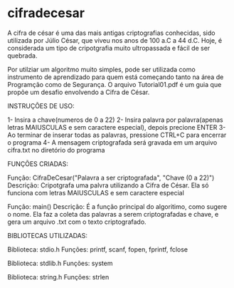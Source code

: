 # cifradecesar
A cifra de césar é uma das mais antigas criptografias conhecidas, sido utilizada por Júlio César, que viveu nos anos de 100 a.C a 44 d.C. Hoje, é considerada um tipo de cripotgrafia muito ultropassada e fácil de ser quebrada.

Por utilziar um algoritmo muito simples, pode ser utilizada como instrumento de aprendizado para quem está começando tanto na área de Programção como de Segurança. O arquivo Tutorial01.pdf é um guia que propõe um desafio envolvendo a Cifra de César.

INSTRUÇÕES DE USO:

1- Insira a chave(numeros de 0 a 22)
2- Insira palavra por palavra(apenas letras MAIUSCULAS e sem caractere especial), depois precione ENTER
3- Ao terminar de inserar todas as palavras, pressione CTRL+C para encerrar o programa
4- A mensagem criptografada será gravada em um arquivo cifra.txt no diretório do programa


FUNÇÕES CRIADAS:

Função: CifraDeCesar("Palavra a ser criptografada", "Chave (0 a 22)")
Descrição: Cripotgrafa uma palvra utilizando a Cifra de César. Ela só funciona com letras MAIUSCULAS e sem caractere especial

Função: main()
Descrição: É a função principal do algoritimo, como sugere o nome. Ela faz a coleta das palavras a serem criptografadas e chave, e gera um arquivo .txt com o texto criptografado.



BIBLIOTECAS UTILIZADAS:

Biblioteca: stdio.h
Funções: printf, scanf, fopen, fprintf, fclose

Biblioteca: stdlib.h
Funções: system

Biblioteca: string.h
Funções: strlen
